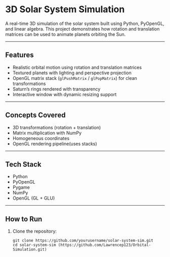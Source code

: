 # 3D Solar System Simulation

A real-time 3D simulation of the solar system built using Python, PyOpenGL, and linear algebra. This project demonstrates how rotation and translation matrices can be used to animate planets orbiting the Sun.

---

## Features

- Realistic orbital motion using rotation and translation matrices
- Textured planets with lighting and perspective projection
- OpenGL matrix stack (`glPushMatrix` / `glPopMatrix`) for clean transformations
- Saturn’s rings rendered with transparency
- Interactive window with dynamic resizing support

---

## Concepts Covered

- 3D transformations (rotation + translation)
- Matrix multiplication with NumPy
- Homogeneous coordinates
- OpenGL rendering pipeline(uses stacks)

---

## Tech Stack

- Python
- PyOpenGL
- Pygame
- NumPy
- OpenGL (GL + GLU)

---

## How to Run

1. Clone the repository:
   ```
   git clone https://github.com/yourusername/solar-system-sim.git
   cd solar-system-sim (https://github.com/Lawrencep123/Orbital-Simulation.git)
